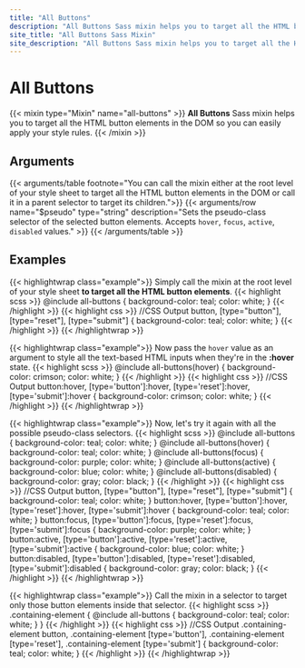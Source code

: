 ```yaml
---
title: "All Buttons"
description: "All Buttons Sass mixin helps you to target all the HTML button elements in the DOM so you can easily apply your style rules."
site_title: "All Buttons Sass Mixin"
site_description: "All Buttons Sass mixin helps you to target all the HTML button elements in the DOM so you can easily apply your style rules."
---
```


# All Buttons

{{< mixin type="Mixin" name="all-buttons" >}}
**All Buttons** Sass mixin helps you to target all the HTML button elements in the DOM so you can easily apply your style rules.
{{< /mixin >}}

## Arguments

{{< arguments/table footnote="You can call the mixin either at the root level of your style sheet to target all the HTML button elements in the DOM or call it in a parent selector to target its children.">}}
  {{< arguments/row name="$pseudo" type="string" description="Sets the pseudo-class selector of the selected button elements. Accepts `hover`, `focus`, `active`, `disabled` values." >}}
{{< /arguments/table >}}

## Examples

{{< highlightwrap class="example">}}
Simply call the mixin at the root level of your style sheet **to target all the HTML button elements**.
{{< highlight scss >}}
@include all-buttons {
  background-color: teal;
  color: white;
}
{{< /highlight >}}
{{< highlight css >}}
//CSS Output
button,
[type="button"],
[type="reset"],
[type="submit"] {
  background-color: teal;
  color: white;
}
{{< /highlight >}}
{{< /highlightwrap >}}

{{< highlightwrap class="example">}}
Now pass the `hover` value as an argument to style all the text-based HTML inputs when they're in the **:hover** state.
{{< highlight scss >}}
@include all-buttons(hover) {
  background-color: crimson;
  color: white;
}
{{< /highlight >}}
{{< highlight css >}}
//CSS Output
button:hover, 
[type='button']:hover, 
[type='reset']:hover, 
[type='submit']:hover {
  background-color: crimson;
  color: white;
}
{{< /highlight >}}
{{< /highlightwrap >}}

{{< highlightwrap class="example">}}
Now, let's try it again with all the possible pseudo-class selectors.
{{< highlight scss >}}
@include all-buttons {
  background-color: teal;
  color: white;
}
@include all-buttons(hover) {
  background-color: teal;
  color: white;
}
@include all-buttons(focus) {
  background-color: purple;
  color: white;
}
@include all-buttons(active) {
  background-color: blue;
  color: white;
}
@include all-buttons(disabled) {
  background-color: gray;
  color: black;
}
{{< /highlight >}}
{{< highlight css >}}
//CSS Output
button,
[type="button"],
[type="reset"],
[type="submit"] {
  background-color: teal;
  color: white;
}
button:hover, 
[type='button']:hover, 
[type='reset']:hover, 
[type='submit']:hover {
  background-color: teal;
  color: white;
}
button:focus, 
[type='button']:focus, 
[type='reset']:focus, 
[type='submit']:focus {
  background-color: purple;
  color: white;
}
button:active, 
[type='button']:active, 
[type='reset']:active, 
[type='submit']:active {
  background-color: blue;
  color: white;
}
button:disabled, 
[type='button']:disabled, 
[type='reset']:disabled, 
[type='submit']:disabled {
  background-color: gray;
  color: black;
}
{{< /highlight >}}
{{< /highlightwrap >}}

{{< highlightwrap class="example">}}
Call the mixin in a selector to target only those button elements inside that selector.
{{< highlight scss >}}
.containing-element {
  @include all-buttons {
    background-color: teal;
    color: white;
  }
}
{{< /highlight >}}
{{< highlight css >}}
//CSS Output
.containing-element button, 
.containing-element [type='button'], 
.containing-element [type='reset'], 
.containing-element [type='submit'] {
  background-color: teal;
  color: white;
}
{{< /highlight >}}
{{< /highlightwrap >}}